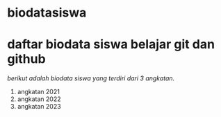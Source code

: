 # biodatasiswa

# daftar biodata siswa belajar git dan github

*berikut adalah biodata siswa yang terdiri dari 3 angkatan.*

1. angkatan 2021
2. angkatan 2022
3. angkatan 2023

